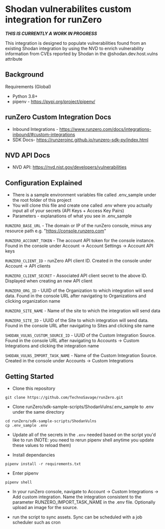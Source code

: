 # Shodan vulnerabilites custom integration for runZero

***THIS IS CURRENTLY A WORK IN PROGRESS***

This integration is designed to populate vulnerabilities found from an existing Shodan integration by using the NVD to enrich vulnerability information from CVEs reported by Shodan in the @shodan.dev.host.vulns attribute

## Background

Requirements (Global)

- Python 3.8+
- pipenv - https://pypi.org/project/pipenv/

## runZero Custom Integration Docs

- Inbound Integrations - https://www.runzero.com/docs/integrations-inbound/#custom-integrations
- SDK Docs- https://runzeroinc.github.io/runzero-sdk-py/index.html

## NVD API Docs

- NVD API: https://nvd.nist.gov/developers/vulnerabilities

## Configuration Explained

- There is a sample environment variables file called .env_sample under the root folder of this project
- You will clone this file and create one called .env where you actually input all of your secrets (API Keys + Access Key Pairs)
- Parameters - explanations of what you see in .env_sample

`RUNZERO_BASE_URL` - The domain or IP of the runZero console, minus any resource path e.g. "https://console.runzero.com"

`RUNZERO_ACCOUNT_TOKEN` - The account API token for the console instance. Found in the console under Account -> Account Settings -> Account API keys

`RUNZERO_CLIENT_ID` - runZero API client ID. Created in the console under Account -> API clients

`RUNZERO_CLIENT_SECRET` - Associated API client secret to the above ID. Displayed when creating an new API client

`RUNZERO_ORG_ID` - UUID of the Organization to which integration will send data. Found in the console URL after navigating to Organizations and clicking organization name

`RUNZERO_SITE_NAME` - Name of the site to which the integration will send data

`RUNZERO_SITE_ID` - UUID of the Site to which integration will send data. Found in the console URL after navigating to Sites and clicking site name

`SHODAN_VULNS_CUSTOM_SOURCE_ID` - UUID of the Custom Integration Source. Found in the console URL after navigating to Accounts -> Custom Integrations and clicking the integration name

`SHODAN_VULNS_IMPORT_TASK_NAME` - Name of the Custom Integration Source. Created in the console under Accounts -> Custom Integrations

## Getting Started

- Clone this repository

```
git clone https://github.com/TechnoSavage/runZero.git
```

- Clone runZero/sdk-sample-scripts/ShodanVulns/.env_sample to .env under the same directory

```
cd runZero/sdk-sample-scripts/ShodanVulns
cp .env_sample .env
```

- Update all of the secrets in the `.env` needed based on the script you'd like to run (NOTE: you need to rerun pipenv shell anytime you update these  values to reload them)

- Install dependancies

```
pipenv install -r requirements.txt
```

- Enter pipenv

```
pipenv shell
```
- In your runZero console, navigate to Account -> Custom Integrations -> Add custom integration. Name the integration consistent to the parameter RUNZERO_IMPORT_TASK_NAME in the .env file. Optionally upload an image for the source. 

- run the script to sync assets. Sync can be scheduled with a job scheduler such as cron